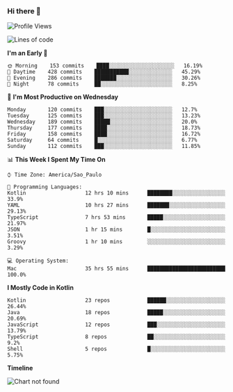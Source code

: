 ### Hi there 👋

<!--
**fernandonogueira/fernandonogueira** is a ✨ _special_ ✨ repository because its `README.md` (this file) appears on your GitHub profile.

Here are some ideas to get you started:

- 🔭 I’m currently working on ...
- 🌱 I’m currently learning ...
- 👯 I’m looking to collaborate on ...
- 🤔 I’m looking for help with ...
- 💬 Ask me about ...
- 📫 How to reach me: ...
- 😄 Pronouns: ...
- ⚡ Fun fact: ...
-->

<!--START_SECTION:waka-->
![Profile Views](http://img.shields.io/badge/Profile%20Views-0-blue)

![Lines of code](https://img.shields.io/badge/From%20Hello%20World%20I%27ve%20Written-4.7%20million%20lines%20of%20code-blue)

**I'm an Early 🐤** 

```text
🌞 Morning    153 commits    ████░░░░░░░░░░░░░░░░░░░░░   16.19% 
🌆 Daytime    428 commits    ███████████░░░░░░░░░░░░░░   45.29% 
🌃 Evening    286 commits    ███████░░░░░░░░░░░░░░░░░░   30.26% 
🌙 Night      78 commits     ██░░░░░░░░░░░░░░░░░░░░░░░   8.25%

```
📅 **I'm Most Productive on Wednesday** 

```text
Monday       120 commits    ███░░░░░░░░░░░░░░░░░░░░░░   12.7% 
Tuesday      125 commits    ███░░░░░░░░░░░░░░░░░░░░░░   13.23% 
Wednesday    189 commits    █████░░░░░░░░░░░░░░░░░░░░   20.0% 
Thursday     177 commits    ████░░░░░░░░░░░░░░░░░░░░░   18.73% 
Friday       158 commits    ████░░░░░░░░░░░░░░░░░░░░░   16.72% 
Saturday     64 commits     █░░░░░░░░░░░░░░░░░░░░░░░░   6.77% 
Sunday       112 commits    ███░░░░░░░░░░░░░░░░░░░░░░   11.85%

```


📊 **This Week I Spent My Time On** 

```text
⌚︎ Time Zone: America/Sao_Paulo

💬 Programming Languages: 
Kotlin                   12 hrs 10 mins      ████████░░░░░░░░░░░░░░░░░   33.9% 
YAML                     10 hrs 27 mins      ███████░░░░░░░░░░░░░░░░░░   29.13% 
TypeScript               7 hrs 53 mins       █████░░░░░░░░░░░░░░░░░░░░   21.97% 
JSON                     1 hr 15 mins        █░░░░░░░░░░░░░░░░░░░░░░░░   3.51% 
Groovy                   1 hr 10 mins        ░░░░░░░░░░░░░░░░░░░░░░░░░   3.29%

💻 Operating System: 
Mac                      35 hrs 55 mins      █████████████████████████   100.0%

```

**I Mostly Code in Kotlin** 

```text
Kotlin                   23 repos            ██████░░░░░░░░░░░░░░░░░░░   26.44% 
Java                     18 repos            █████░░░░░░░░░░░░░░░░░░░░   20.69% 
JavaScript               12 repos            ███░░░░░░░░░░░░░░░░░░░░░░   13.79% 
TypeScript               8 repos             ██░░░░░░░░░░░░░░░░░░░░░░░   9.2% 
Shell                    5 repos             █░░░░░░░░░░░░░░░░░░░░░░░░   5.75%

```


**Timeline**

![Chart not found](https://raw.githubusercontent.com/fernandonogueira/fernandonogueira/master/charts/bar_graph.png) 


<!--END_SECTION:waka-->
